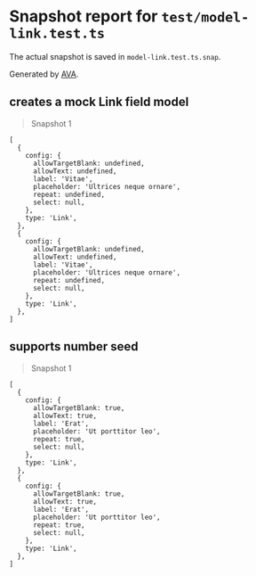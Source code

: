 # Snapshot report for `test/model-link.test.ts`

The actual snapshot is saved in `model-link.test.ts.snap`.

Generated by [AVA](https://avajs.dev).

## creates a mock Link field model

> Snapshot 1

    [
      {
        config: {
          allowTargetBlank: undefined,
          allowText: undefined,
          label: 'Vitae',
          placeholder: 'Ultrices neque ornare',
          repeat: undefined,
          select: null,
        },
        type: 'Link',
      },
      {
        config: {
          allowTargetBlank: undefined,
          allowText: undefined,
          label: 'Vitae',
          placeholder: 'Ultrices neque ornare',
          repeat: undefined,
          select: null,
        },
        type: 'Link',
      },
    ]

## supports number seed

> Snapshot 1

    [
      {
        config: {
          allowTargetBlank: true,
          allowText: true,
          label: 'Erat',
          placeholder: 'Ut porttitor leo',
          repeat: true,
          select: null,
        },
        type: 'Link',
      },
      {
        config: {
          allowTargetBlank: true,
          allowText: true,
          label: 'Erat',
          placeholder: 'Ut porttitor leo',
          repeat: true,
          select: null,
        },
        type: 'Link',
      },
    ]
